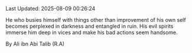 Last Updated: 2025-08-09 00:26:24

He who busies himself with things other than improvement of his own self becomes perplexed in darkness and entangled in ruin. His evil spirits immerse him deep in vices and make his bad actions seem handsome.

By Ali ibn Abi Talib (R.A)